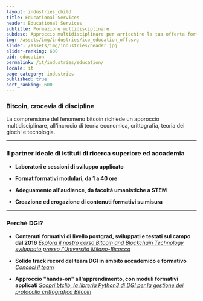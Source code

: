 ```yaml
---
layout: industries_child
title: Educational Services
header: Educational Services
subtitle: Formazione multidisciplinare  
subdesc: Approccio multidisciplinare per arricchire la tua offerta formativa   
img: /assets/img/industries/ico_education_off.svg
slider: /assets/img/industries/header.jpg
slider-ranking: 600
uid: education
permalink: /it/industries/education/
locale: it
page-category: industries
published: true
sort_ranking: 600
---
```


### Bitcoin, crocevia di discipline
La comprensione del fenomeno bitcoin richiede un approccio multidisciplinare, all'incrocio di teoria economica, crittografia, teoria dei giochi e tecnologia.  

***

### Il partner ideale di istituti di ricerca superiore ed accademia

- **Laboratori e sessioni di sviluppo applicato**

- **Format formativi modulari, da 1 a 40 ore**

- **Adeguamento all'audience, da facoltà umanistiche a STEM**

- **Creazione ed erogazione di contenuti formativi su misura**  

***

### Perchè DGI?

- **Contenuti formativi di livello postgrad, sviluppati e testati sul campo dal 2016**
*[Esplora il nostro corso Bitcoin and Blockchain Technology sviluppato presso l'Università Milano-Bicocca](http://www.ametrano.net/bbt)*

- **Solido track record del team DGI in ambito accademico e formativo**
*[Conosci il team](https://checksig-inside.github.io/it/about-dgi/team/)*

- **Approccio "hands-on" all'apprendimento, con moduli formativi applicati**
*[Scopri btclib, la libreria Python3 di DGI per la gestione dei protocollo crittografico Bitcoin](https://checksig-inside.github.io/it/r-d/btclib/)*